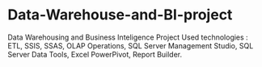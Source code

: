 # Data-Warehouse-and-BI-project
Data Warehousing and Business Inteligence Project Used technologies : ETL, SSIS, SSAS, OLAP Operations, SQL Server Management Studio, SQL Server Data Tools, Excel PowerPivot, Report Builder.

